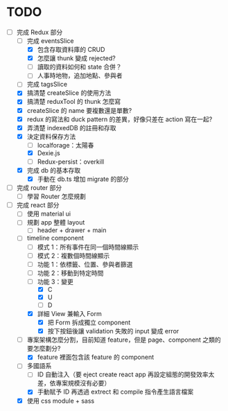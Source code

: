 # TODO

- [ ] 完成 Redux 部分
  - [ ] 完成 eventsSlice
    - [x] 包含存取資料庫的 CRUD
    - [x] 怎麼讓 thunk 變成 rejected?
    - [ ] 讀取的資料如何和 state 合併？
    - [ ] 人事時地物，追加地點、參與者
  - [ ] 完成 tagsSlice
  - [x] 搞清楚 createSlice 的使用方法
  - [x] 搞清楚 reduxTool 的 thunk 怎麼寫
  - [x] createSlice 的 name 要複數還是單數?
  - [x] redux 的寫法和 duck pattern 的差異，好像只差在 action 寫在一起?
  - [x] 弄清楚 indexedDB 的註冊和存取
  - [x] 決定資料保存方法
    - [ ] localforage：太陽春
    - [x] Dexie.js
    - [ ] Redux-persist：overkill
  - [x] 完成 db 的基本存取
    - [x] 手動在 db.ts 增加 migrate 的部分
- [ ] 完成 router 部分
  - [ ] 學習 Router 怎麼規劃
- [ ] 完成 react 部分
  - [ ] 使用 material ui
  - [ ] 規劃 app 整體 layout
    - [ ] header + drawer + main
  - [ ] timeline component
    - [ ] 模式 1：所有事件在同一個時間線顯示
    - [ ] 模式 2：複數個時間線顯示
    - [ ] 功能 1：依標籤、位置、參與者篩選
    - [ ] 功能 2：移動到特定時間
    - [ ] 功能 3：變更
      - [x] C
      - [x] U
      - [ ] D
    - [x] 詳細 View 兼輸入 Form
      - [x] 把 Form 拆成獨立 component
      - [x] 按下按鈕後讓 validation 失敗的 input 變成 error
  - [ ] 專案架構怎麼分割，目前知道 feature，但是 page、component 之類的要怎麼劃分?
    - [x] feature 裡面包含該 feature 的 component
  - [ ] 多國語系
    - [ ] ID 自動注入（要 eject create react app 再設定組態的開發效率太差，依專案規模沒有必要）
    - [x] 手動賦予 ID 再透過 extrect 和 compile 指令產生語言檔案
  - [x] 使用 css module + sass
